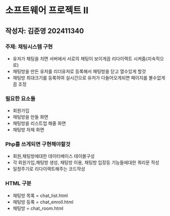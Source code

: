 <h1>소프트웨어 프로젝트 II</h1>
<h2>작성자: 김준영 202411340</h2>
<body>
  <h3>주제: 채팅시스템 구현</h3>
  <ul>
<li>유저가 채팅을 치면 서버에서 서로의 채팅이 보이게끔 리다이렉트 시켜줌(지속적으로)</li>
<li>채팅방을 만든 유저를 리더유저로 등록해서 채팅방을 닫고 열수있게 할것</li>
<li>채팅방 최대크기를 등록하여 실시간으로 유저가 다들어오게되면 페이지를 볼수없게끔 조정</li>
</ul>

<h3>필요한 요소들</h3>
<ul>
<li>회원가입</li>
<li>채팅방을 만들 화면</li>
<li>채팅방을 리스트업 해줄 화면</li>
<li>채팅방 자체 화면</li>
</ul>
<h3>Php를 쓰게되면 구현해야할것</h3>
<ul>
<li>회원,채팅방에대한 데이터베이스 테이블구성</li>
<li>각 회원가입,채팅방 생성, 채팅방 이용, 채팅방 입장등 기능들에대한 쿼리문 작성</li>
<li>일정주기로 리다이렉트해주는 코드작성</li>  
</ul>

<h3>HTML 구분</h3>
<ul>
  <li>채팅방 목록 = chat_list.html</li>
  <li>채팅방 등록 = chat_enroll.html</li>
  <li>채팅방 = chat_room.html</li>
</ul>


</body>

